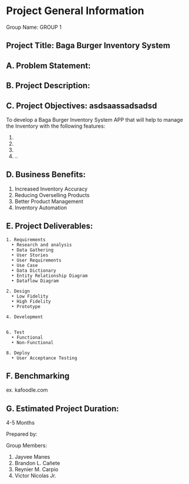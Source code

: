 # Project General Information

Group Name: GROUP 1

## Project Title: Baga Burger Inventory System

## A. Problem Statement:

## B. Project Description:

## C. Project Objectives: asdsaassadsadsd

To develop a Baga Burger Inventory System APP that will help to manage the Inventory with the following features:

1.
2.
3.
4. ..

## D. Business Benefits:

1. Increased Inventory Accuracy
2. Reducing Overselling Products
3. Better Product Management
4. Inventory Automation

## E. Project Deliverables:

    1. Requirements
      • Research and analysis
      • Data Gathering
      • User Stories
      • User Requirements
      • Use Case
      • Data Dictionary
      • Entity Relationship Diagram
      • Dataflow Diagram

    2. Design
      • Low Fidelity
      • High Fidelity
      • Prototype

    4. Development


    6. Test
      • Functional
      • Non-Functional

    8. Deploy
      • User Acceptance Testing

## F. Benchmarking

ex. kafoodle.com

## G. Estimated Project Duration:

4-5 Months

Prepared by:

Group Members:

1. Jayvee Manes
2. Brandon L. Cañete
3. Reynier M. Carpio
4. Victor Nicolas Jr.
